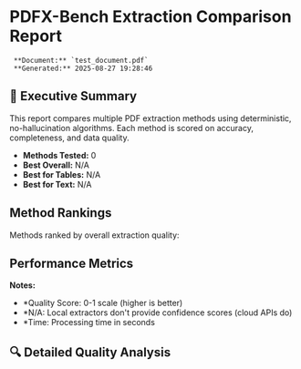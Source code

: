 # PDFX-Bench Extraction Comparison Report

     **Document:** `test_document.pdf`
     **Generated:** 2025-08-27 19:28:46

## 🎯 Executive Summary

This report compares multiple PDF extraction methods using deterministic, no-hallucination algorithms. Each method is scored on accuracy, completeness, and data quality.

- **Methods Tested:** 0
- **Best Overall:** N/A
- **Best for Tables:** N/A
- **Best for Text:** N/A

##  Method Rankings

Methods ranked by overall extraction quality:


##  Performance Metrics


**Notes:**
- *Quality Score: 0-1 scale (higher is better)
- *N/A: Local extractors don't provide confidence scores (cloud APIs do)
- *Time: Processing time in seconds

## 🔍 Detailed Quality Analysis

